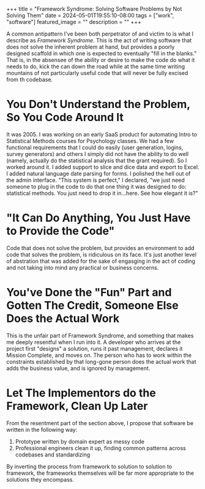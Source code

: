+++
title =  "Framework Syndrome: Solving Software Problems by Not Solving Them"
date = 2024-05-01T19:55:10-08:00
tags = ["work", "software"]
featured_image = ""
description = ""
+++

A common antipattern I've been both perpetrator of and victim to is what I describe as _Framework Syndrome_. This is the act of writing software that does not solve the inherent problem at hand, but provides a poorly designed scaffold in which one is expected to eventually "fill in the blanks." That is, in the absensee of the ability or desire to make the code do what it needs to do, kick the can down the road while at the same time writing mountains of not particularly useful code that will never be fully excised from th codebase.

# You Don't Understand the Problem, So You Code Around It

It was 2005. I was working on an early SaaS product for automating Intro to Statistical Methods courses for Psychology classes. We had a few functional requirements that I could do easily (user generation, logins, survey generators) and others I simply did not have the ability to do well (namely, actually do the statistical analysis that the grant required). So I worked around it. I added support to slice and dice data and export to Excel. I added natural language date parsing for forms. I polished the hell out of the admin interface. "This system is perfect," I declared, "we just need someone to plug in the code to do that one thing it was designed to do: statistical methods. You just need to drop it in...here. See how elegant it is?"

# "It Can Do Anything, You Just Have to Provide the Code"

Code that does not solve the problem, but provides an environment to add code that solves the problem, is ridiculous on its face. It's just another level of abstration that was added for the sake of engasging in the act of coding and not taking into mind any practical or business concerns.

# You've Done the "Fun" Part and Gotten The Credit, Someone Else Does the Actual Work

This is the unfair part of Framework Syndrome, and something that makes me deeply resentful when I run into it. A developer who arrives at the project first "designs" a solution, runs it past management, declares it Mission Complete, and moves on. The person who has to work within the constraints established by that long-gone person does the actual work that adds the business value, and is ignored by management.

# Let The Implementors do the Framework, Clean Up Later

From the resentment part of the section above, I propose that software be written in the following way:

1. Prototype written by domain expert as messy code
2. Professional engineers clean it up, finding common patterns across codebases and standardizing

By inverting the process from framework to solution to solution to framework, the frameworks themselves will be far more appropriate to the solutions they encompass.
